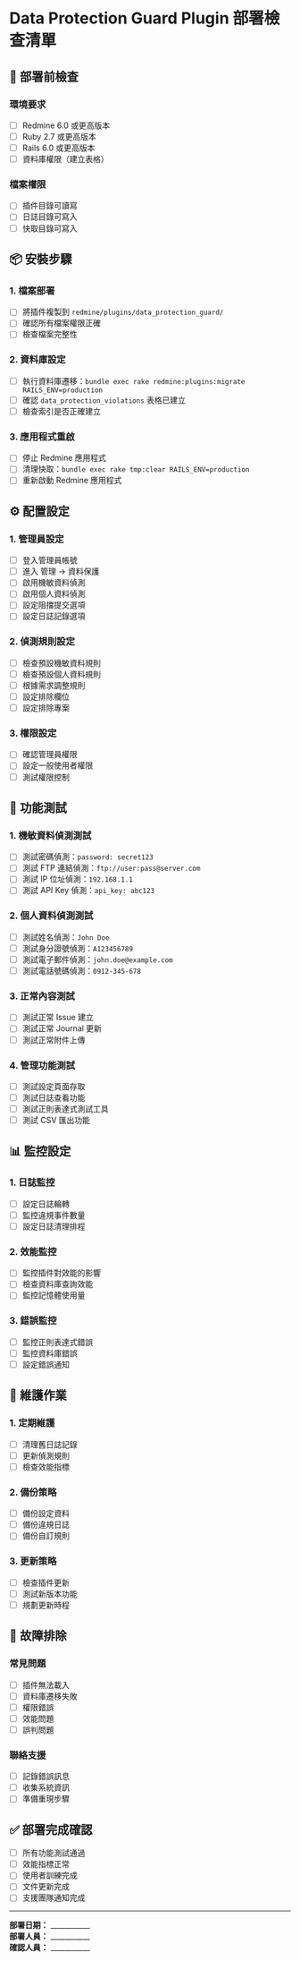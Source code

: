 # Data Protection Guard Plugin 部署檢查清單

## 🚀 部署前檢查

### 環境要求
- [ ] Redmine 6.0 或更高版本
- [ ] Ruby 2.7 或更高版本
- [ ] Rails 6.0 或更高版本
- [ ] 資料庫權限（建立表格）

### 檔案權限
- [ ] 插件目錄可讀寫
- [ ] 日誌目錄可寫入
- [ ] 快取目錄可寫入

## 📦 安裝步驟

### 1. 檔案部署
- [ ] 將插件複製到 `redmine/plugins/data_protection_guard/`
- [ ] 確認所有檔案權限正確
- [ ] 檢查檔案完整性

### 2. 資料庫設定
- [ ] 執行資料庫遷移：`bundle exec rake redmine:plugins:migrate RAILS_ENV=production`
- [ ] 確認 `data_protection_violations` 表格已建立
- [ ] 檢查索引是否正確建立

### 3. 應用程式重啟
- [ ] 停止 Redmine 應用程式
- [ ] 清理快取：`bundle exec rake tmp:clear RAILS_ENV=production`
- [ ] 重新啟動 Redmine 應用程式

## ⚙️ 配置設定

### 1. 管理員設定
- [ ] 登入管理員帳號
- [ ] 進入 管理 → 資料保護
- [ ] 啟用機敏資料偵測
- [ ] 啟用個人資料偵測
- [ ] 設定阻擋提交選項
- [ ] 設定日誌記錄選項

### 2. 偵測規則設定
- [ ] 檢查預設機敏資料規則
- [ ] 檢查預設個人資料規則
- [ ] 根據需求調整規則
- [ ] 設定排除欄位
- [ ] 設定排除專案

### 3. 權限設定
- [ ] 確認管理員權限
- [ ] 設定一般使用者權限
- [ ] 測試權限控制

## 🧪 功能測試

### 1. 機敏資料偵測測試
- [ ] 測試密碼偵測：`password: secret123`
- [ ] 測試 FTP 連結偵測：`ftp://user:pass@server.com`
- [ ] 測試 IP 位址偵測：`192.168.1.1`
- [ ] 測試 API Key 偵測：`api_key: abc123`

### 2. 個人資料偵測測試
- [ ] 測試姓名偵測：`John Doe`
- [ ] 測試身分證號偵測：`A123456789`
- [ ] 測試電子郵件偵測：`john.doe@example.com`
- [ ] 測試電話號碼偵測：`0912-345-678`

### 3. 正常內容測試
- [ ] 測試正常 Issue 建立
- [ ] 測試正常 Journal 更新
- [ ] 測試正常附件上傳

### 4. 管理功能測試
- [ ] 測試設定頁面存取
- [ ] 測試日誌查看功能
- [ ] 測試正則表達式測試工具
- [ ] 測試 CSV 匯出功能

## 📊 監控設定

### 1. 日誌監控
- [ ] 設定日誌輪轉
- [ ] 監控違規事件數量
- [ ] 設定日誌清理排程

### 2. 效能監控
- [ ] 監控插件對效能的影響
- [ ] 檢查資料庫查詢效能
- [ ] 監控記憶體使用量

### 3. 錯誤監控
- [ ] 監控正則表達式錯誤
- [ ] 監控資料庫錯誤
- [ ] 設定錯誤通知

## 🔧 維護作業

### 1. 定期維護
- [ ] 清理舊日誌記錄
- [ ] 更新偵測規則
- [ ] 檢查效能指標

### 2. 備份策略
- [ ] 備份設定資料
- [ ] 備份違規日誌
- [ ] 備份自訂規則

### 3. 更新策略
- [ ] 檢查插件更新
- [ ] 測試新版本功能
- [ ] 規劃更新時程

## 🚨 故障排除

### 常見問題
- [ ] 插件無法載入
- [ ] 資料庫遷移失敗
- [ ] 權限錯誤
- [ ] 效能問題
- [ ] 誤判問題

### 聯絡支援
- [ ] 記錄錯誤訊息
- [ ] 收集系統資訊
- [ ] 準備重現步驟

## ✅ 部署完成確認

- [ ] 所有功能測試通過
- [ ] 效能指標正常
- [ ] 使用者訓練完成
- [ ] 文件更新完成
- [ ] 支援團隊通知完成

---

**部署日期：** ___________  
**部署人員：** ___________  
**確認人員：** ___________
